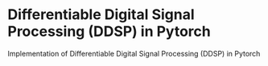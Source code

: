 # Differentiable Digital Signal Processing (DDSP) in Pytorch

Implementation of Differentiable Digital Signal Processing (DDSP) in Pytorch

